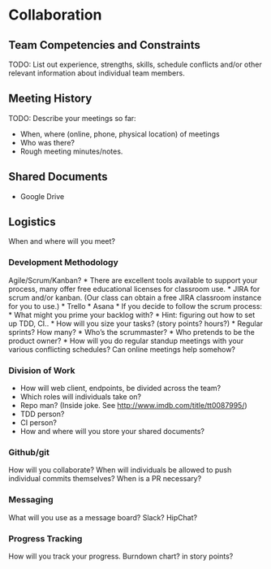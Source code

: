 # Collaboration

## Team Competencies and Constraints

TODO: List out experience, strengths, skills, schedule conflicts and/or other relevant information about individual team members.

## Meeting History

TODO: Describe your meetings so far: 

* When, where (online, phone, physical location) of meetings
* Who was there?
* Rough meeting minutes/notes.

## Shared Documents

* Google Drive

## Logistics

When and where will you meet?

### Development Methodology

Agile/Scrum/Kanban?
	* There are excellent tools available to support your process, many offer free educational licenses for classroom use.
		* JIRA for scrum and/or kanban. (Our class can obtain a free JIRA classroom instance for you to use.)
		* Trello
		* Asana
	* If you decide to follow the scrum process:
		* What might you prime your backlog with?
		* Hint: figuring out how to set up TDD, CI..
		* How will you size your tasks? (story points? hours?)
		* Regular sprints? How many?
		* Who’s the scrummaster?
		* Who pretends to be the product owner?
		* How will you do regular standup meetings with your various conflicting schedules? Can online meetings help somehow?

### Division of Work

* How will web client, endpoints, be divided across the team?
* Which roles will individuals take on?
* Repo man? (Inside joke. See http://www.imdb.com/title/tt0087995/) 
* TDD person?
* CI person?
* How and where will you store your shared documents?

### Github/git 

How will you collaborate? When will individuals be allowed to push individual commits themselves? When is a PR necessary?

### Messaging

What will you use as a message board? Slack? HipChat?

### Progress Tracking

How will you track your progress. Burndown chart? in story points?
